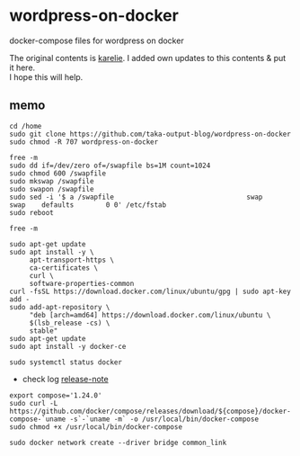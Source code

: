 # wordpress-on-docker
docker-compose files for wordpress on docker

The original contents is [karelie](https://www.karelie.net/free-fast-wordpress-site/).
I added own updates to this contents & put it here.  
I hope this will help.


## memo
```
cd /home
sudo git clone https://github.com/taka-output-blog/wordpress-on-docker
sudo chmod -R 707 wordpress-on-docker
```
```
free -m
sudo dd if=/dev/zero of=/swapfile bs=1M count=1024
sudo chmod 600 /swapfile
sudo mkswap /swapfile
sudo swapon /swapfile
sudo sed -i '$ a /swapfile                                 swap                    swap    defaults        0 0' /etc/fstab
sudo reboot
```
```
free -m
```
```
sudo apt-get update
sudo apt install -y \
     apt-transport-https \
     ca-certificates \
     curl \
     software-properties-common
curl -fsSL https://download.docker.com/linux/ubuntu/gpg | sudo apt-key add -
sudo add-apt-repository \
     "deb [arch=amd64] https://download.docker.com/linux/ubuntu \
     $(lsb_release -cs) \
     stable"
sudo apt-get update
sudo apt install -y docker-ce

sudo systemctl status docker
```
* check log [release-note](https://github.com/docker/compose/blob/master/CHANGELOG.md)
```
export compose='1.24.0'
sudo curl -L https://github.com/docker/compose/releases/download/${compose}/docker-compose-`uname -s`-`uname -m` -o /usr/local/bin/docker-compose
sudo chmod +x /usr/local/bin/docker-compose
```
```
sudo docker network create --driver bridge common_link
```

